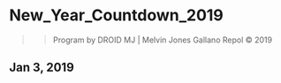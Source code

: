 # New_Year_Countdown_2019

>> Program by DROID MJ | Melvin Jones Gallano Repol © 2019

## Jan 3, 2019
